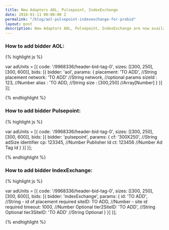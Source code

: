 ```yaml
---
title: New Adaptors AOL, Pulsepoint, IndexExchange
date: 2016-01-11 00:00:00 Z
permalink: "/blog/aol-pulsepoint-indexexchange-for-prebid"
layout: post
description: New Adaptors AOL, Pulsepoint, IndexExchange are now available for Prebid.js
---
```


### How to add bidder AOL:

{% highlight js %}

var adUnits = [{
        code: '/9968336/header-bid-tag-0',
        sizes: [[300, 250], [300, 600]],
        bids: [{
            bidder: 'aol',
            params: {
                placement: 'TO ADD', //String placement
                network: 'TO ADD'    //String network,
                //optional params
                sizeId : 123,       //Number
                alias : 'TO ADD,    //String
                size : [300,250]    //Array[Number]
            }
        }]
}];

{% endhighlight %}


### How to add bidder Pulsepoint:

{% highlight js %}

var adUnits = [{
        code: '/9968336/header-bid-tag-0',
        sizes: [[300, 250], [300, 600]],
        bids: [{
            bidder: 'pulsepoint',
            	params: {
            		cf: '300X250',  //String adSize identifier 
            		cp: 123345,     //Number Publisher Id
            		ct: 123456      //Number  Ad Tag Id
	            }
        }]
}];

{% endhighlight %}

### How to add bidder IndexExchange:

{% highlight js %}

var adUnits = [{
        code: '/9968336/header-bid-tag-0',
        sizes: [[300, 250], [300, 600]],
        bids: [{
                bidder: 'indexExchange',
                params: {
                    id: 'TO ADD',  //String - id of placement required
                	siteID: TO ADD,  //Number - site id required
                	timeout: 1000, //Number Optional
                	tier2SiteID: 'TO ADD', //String Optional
                	tier3SiteID: 'TO ADD' //String Optional
                }
        }]
}];

{% endhighlight %}